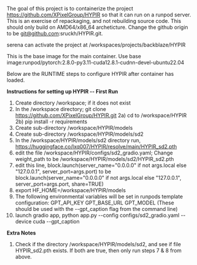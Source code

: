 The goal of this project is to containerize the project https://github.com/XPixelGroup/HYPIR so that it can run on a runpod server.  This is an exercise of repackaging, and not rebuilding source code.  This should only build on AMD64/x86_64 archeticture.
Change the github origin to be git@github.com:sruckh/HYPIR.git.  

serena can activate the project at /workspaces/projects/backblaze/HYPIR
 
This is the base image for the main container.
Use base image:runpod/pytorch:2.8.0-py3.11-cuda12.8.1-cudnn-devel-ubuntu22.04
 
Below are the RUNTIME steps to configure HYPIR after container has loaded.

**Instructions for setting up HYPIR -- First Run**
  1) Create directory /workspace; if it does not exist
  2) In the /workspace directory; git clone https://github.com/XPixelGroup/HYPIR.git
 2a) cd to /workspace/HYPIR
 2b) pip install -r requirements
  2) Create sub-directory /workspace/HYPIR/models
  3) Create sub-directory /workspace/HYPIR/models/sd2
  4) In the /workspace/HYPIR/models/sd2 directory run, https://huggingface.co/lxq007/HYPIR/resolve/main/HYPIR_sd2.pth
  5) edit the file /workspace/HYPIR/configs/sd2_gradio.yaml;  Change weight_path to be /workspace/HYPIR/models/sd2/HYPIR_sd2.pth
  6) edit this line, block.launch(server_name="0.0.0.0" if not args.local else "127.0.0.1", server_port=args.port) to be block.launch(server_name="0.0.0.0" if not args.local else "127.0.0.1", server_port=args.port, share=TRUE)
  7) export HF_HOME=/workspace/HYPIR/models
  8) The following environmental variables will be set in runpods template configuration:  GPT_API_KEY GPT_BASE_URL GPT_MODEL (These should be used with the --gpt_caption flag from the command line)
  9) launch gradio app, python app.py --config configs/sd2_gradio.yaml --device cuda --gpt_caption
  
**Extra Notes**
  1) Check if the directory /workspace/HYPIR/models/sd2, and see if file HYPIR_sd2.pth exists.  If both are true, then only run steps 7 & 8 from above.
